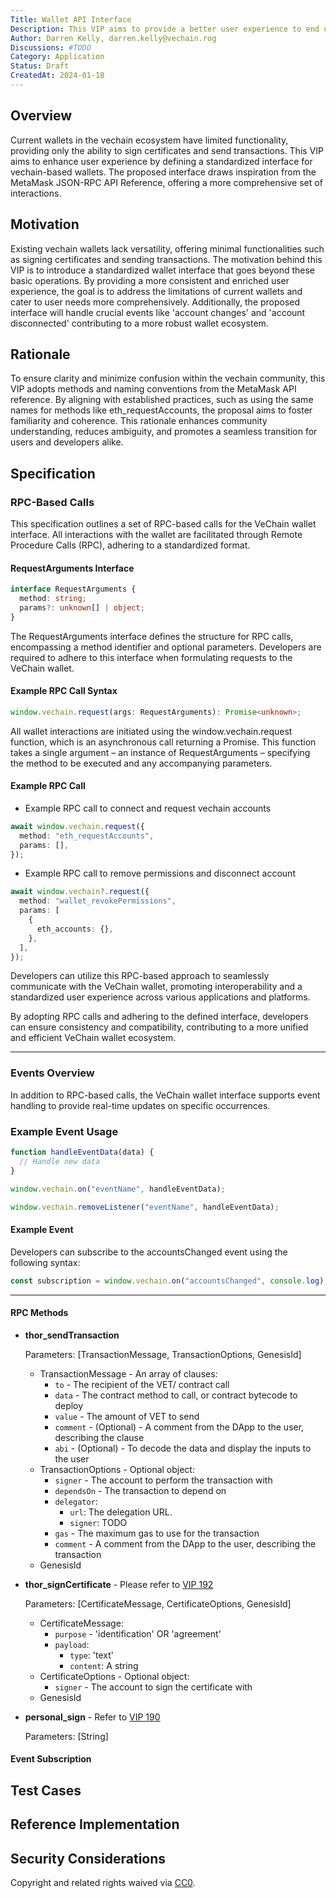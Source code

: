 ```yaml
---
Title: Wallet API Interface
Description: This VIP aims to provide a better user experience to end users by defining a standard interface for vechain based wallets
Author: Darren Kelly, darren.kelly@vechain.rog
Discussions: #TODO
Category: Application
Status: Draft
CreatedAt: 2024-01-18
---
```


## Overview

Current wallets in the vechain ecosystem have limited functionality, providing only the ability to sign certificates and send transactions. This VIP aims to enhance user experience by defining a standardized interface for vechain-based wallets. The proposed interface draws inspiration from the MetaMask JSON-RPC API Reference, offering a more comprehensive set of interactions.

## Motivation

Existing vechain wallets lack versatility, offering minimal functionalities such as signing certificates and sending transactions. The motivation behind this VIP is to introduce a standardized wallet interface that goes beyond these basic operations. By providing a more consistent and enriched user experience, the goal is to address the limitations of current wallets and cater to user needs more comprehensively. Additionally, the proposed interface will handle crucial events like 'account changes' and 'account disconnected' contributing to a more robust wallet ecosystem.

## Rationale

To ensure clarity and minimize confusion within the vechain community, this VIP adopts methods and naming conventions from the MetaMask API reference. By aligning with established practices, such as using the same names for methods like eth_requestAccounts, the proposal aims to foster familiarity and coherence. This rationale enhances community understanding, reduces ambiguity, and promotes a seamless transition for users and developers alike.

## Specification

### RPC-Based Calls

This specification outlines a set of RPC-based calls for the VeChain wallet interface. All interactions with the wallet are facilitated through Remote Procedure Calls (RPC), adhering to a standardized format.

#### RequestArguments Interface

```typescript
interface RequestArguments {
  method: string;
  params?: unknown[] | object;
}
```

The RequestArguments interface defines the structure for RPC calls, encompassing a method identifier and optional parameters. Developers are required to adhere to this interface when formulating requests to the VeChain wallet.

#### Example RPC Call Syntax

```typescript
window.vechain.request(args: RequestArguments): Promise<unknown>;
```

All wallet interactions are initiated using the window.vechain.request function, which is an asynchronous call returning a Promise. This function takes a single argument – an instance of RequestArguments – specifying the method to be executed and any accompanying parameters.

#### Example RPC Call

- Example RPC call to connect and request vechain accounts

```typescript
await window.vechain.request({
  method: "eth_requestAccounts",
  params: [],
});
```

- Example RPC call to remove permissions and disconnect account

```typescript
await window.vechain?.request({
  method: "wallet_revokePermissions",
  params: [
    {
      eth_accounts: {},
    },
  ],
});
```

Developers can utilize this RPC-based approach to seamlessly communicate with the VeChain wallet, promoting interoperability and a standardized user experience across various applications and platforms.

By adopting RPC calls and adhering to the defined interface, developers can ensure consistency and compatibility, contributing to a more unified and efficient VeChain wallet ecosystem.

---

### Events Overview

In addition to RPC-based calls, the VeChain wallet interface supports event handling to provide real-time updates on specific occurrences.

### Example Event Usage

```typescript
function handleEventData(data) {
  // Handle new data
}

window.vechain.on("eventName", handleEventData);

window.vechain.removeListener("eventName", handleEventData);
```

#### Example Event

Developers can subscribe to the accountsChanged event using the following syntax:

```typescript
const subscription = window.vechain.on("accountsChanged", console.log);
```

---

#### RPC Methods

- **thor_sendTransaction**

  Parameters: [TransactionMessage, TransactionOptions, GenesisId]

  - TransactionMessage - An array of clauses:
    - `to` - The recipient of the VET/ contract call
    - `data` - The contract method to call, or contract bytecode to deploy
    - `value` - The amount of VET to send
    - `comment` - (Optional) - A comment from the DApp to the user, describing the clause
    - `abi` - (Optional) - To decode the data and display the inputs to the user
  - TransactionOptions - Optional object:
    - `signer` - The account to perform the transaction with
    - `dependsOn` - The transaction to depend on
    - `delegator`:
      - `url`: The delegation URL.
      - `signer`: TODO
    - `gas` - The maximum gas to use for the transaction
    - `comment` - A comment from the DApp to the user, describing the transaction
  - GenesisId

- **thor_signCertificate** - Please refer to [VIP 192](./VIP-192.md)

  Parameters: [CertificateMessage, CertificateOptions, GenesisId]

  - CertificateMessage:
    - `purpose` - 'identification' OR 'agreement'
    - `payload`:
      - `type`: 'text'
      - `content`: A string
  - CertificateOptions - Optional object:
    - `signer` - The account to sign the certificate with
  - GenesisId

- **personal_sign** - Refer to [VIP 190](./VIP-190.md)

  Parameters: [String]

#### Event Subscription

## Test Cases

<!--
  This section is optional for non-Core VIPs.

  The Test Cases section should include expected input/output pairs, but may include a succinct set of executable tests. It should not include project build files. No new requirements may be be introduced here (meaning an implementation following only the Specification section should pass all tests here.)

  If the test suite is too large to reasonably be included inline, then consider adding it as one or more files in `../assets/vip-####/`. External links will not be allowed

  TODO: Remove this comment before submitting
-->

## Reference Implementation

<!--
  This section is optional.

  The Reference Implementation section should include a minimal implementation that assists in understanding or implementing this specification. It should not include project build files. The reference implementation is not a replacement for the Specification section, and the proposal should still be understandable without it.

  If the reference implementation is too large to reasonably be included inline, then consider adding it as one or more files in `../assets/vip-####/`. External links will not be allowed.

  TODO: Remove this comment before submitting
-->

## Security Considerations

<!--
  All VIPs must contain a section that discusses the security implications/considerations relevant to the proposed change. Include information that might be important for security discussions, surfaces risks and can be used throughout the life cycle of the proposal. For example, include security-relevant design decisions, concerns, important discussions, implementation-specific guidance and pitfalls, an outline of threats and risks and how they are being addressed. VIP submissions missing the "Security Considerations" section will be rejected. An VIP cannot proceed to status "Final" without a Security Considerations discussion deemed sufficient by the reviewers.

  The current placeholder is acceptable for a draft.

  TODO: Remove this comment before submitting
-->

Copyright and related rights waived via [CC0](./LICENSE.md).
